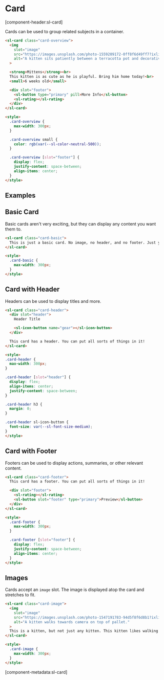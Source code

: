 # Card

[component-header:sl-card]

Cards can be used to group related subjects in a container.

```html preview
<sl-card class="card-overview">
  <img 
    slot="image" 
    src="https://images.unsplash.com/photo-1559209172-0ff8f6d49ff7?ixlib=rb-1.2.1&ixid=eyJhcHBfaWQiOjEyMDd9&auto=format&fit=crop&w=500&q=80" 
    alt="A kitten sits patiently between a terracotta pot and decorative grasses."
  >

  <strong>Mittens</strong><br>
  This kitten is as cute as he is playful. Bring him home today!<br>
  <small>6 weeks old</small>

  <div slot="footer">
    <sl-button type="primary" pill>More Info</sl-button>
    <sl-rating></sl-rating>
  </div>
</sl-card>

<style>
  .card-overview {
    max-width: 300px;
  }

  .card-overview small {
    color: rgb(var(--sl-color-neutral-500));
  }

  .card-overview [slot="footer"] {
    display: flex; 
    justify-content: space-between; 
    align-items: center;
  }
</style>
```

## Examples

## Basic Card

Basic cards aren't very exciting, but they can display any content you want them to.

```html preview
<sl-card class="card-basic">
  This is just a basic card. No image, no header, and no footer. Just your content.
</sl-card>

<style>
  .card-basic {
    max-width: 300px;
  }
</style>
```

## Card with Header

Headers can be used to display titles and more.

```html preview
<sl-card class="card-header">
  <div slot="header">
    Header Title

    <sl-icon-button name="gear"></sl-icon-button>
  </div>

  This card has a header. You can put all sorts of things in it!
</sl-card>

<style>
.card-header {
  max-width: 300px;
}

.card-header [slot="header"] {
  display: flex; 
  align-items: center; 
  justify-content: space-between;
}

.card-header h3 {
  margin: 0;
}

.card-header sl-icon-button {
  font-size: var(--sl-font-size-medium);
}
</style>
```

## Card with Footer

Footers can be used to display actions, summaries, or other relevant content.

```html preview
<sl-card class="card-footer">
  This card has a footer. You can put all sorts of things in it!

  <div slot="footer">
    <sl-rating></sl-rating>
    <sl-button slot="footer" type="primary">Preview</sl-button>
  </div>
</sl-card>

<style>
  .card-footer {
    max-width: 300px;
  }

  .card-footer [slot="footer"] {
    display: flex; 
    justify-content: space-between; 
    align-items: center;
  }
</style>
```

## Images

Cards accept an `image` slot. The image is displayed atop the card and stretches to fit.

```html preview
<sl-card class="card-image">
  <img 
    slot="image" 
    src="https://images.unsplash.com/photo-1547191783-94d5f8f6d8b1?ixlib=rb-1.2.1&ixid=eyJhcHBfaWQiOjEyMDd9&auto=format&fit=crop&w=400&q=80" 
    alt="A kitten walks towards camera on top of pallet."
  >
  This is a kitten, but not just any kitten. This kitten likes walking along pallets.
</sl-card>

<style>
  .card-image {
    max-width: 300px;
  }
</style>
```

[component-metadata:sl-card]
